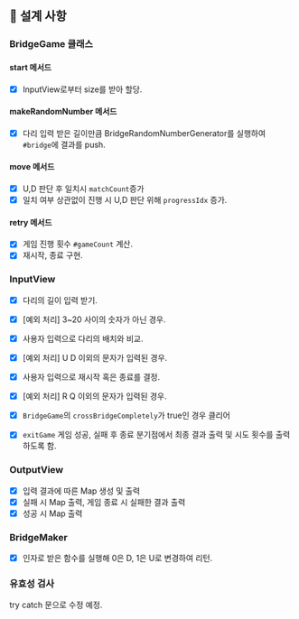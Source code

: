 ## 🧱 설계 사항

### BridgeGame 클래스

#### start 메서드

- [x] InputView로부터 size를 받아 할당.

#### makeRandomNumber 메서드

- [x] 다리 입력 받은 길이만큼 BridgeRandomNumberGenerator를 실행하여 `#bridge`에 결과를 push.

#### move 메서드

- [x] U,D 판단 후 일치시 `matchCount`증가
- [x] 일치 여부 상관없이 진행 시 U,D 판단 위해 `progressIdx` 증가.

#### retry 메서드

- [x] 게임 진행 횟수 `#gameCount` 계산.
- [x] 재시작, 종료 구현.

### InputView

- [x] 다리의 길이 입력 받기.
- [x] [예외 처리] 3~20 사이의 숫자가 아닌 경우.

- [x] 사용자 입력으로 다리의 배치와 비교.
- [x] [예외 처리] U D 이외의 문자가 입력된 경우.

- [x] 사용자 입력으로 재시작 혹은 종료를 결정.
- [x] [예외 처리] R Q 이외의 문자가 입력된 경우.

- [x] `BridgeGame`의 `crossBridgeCompletely`가 true인 경우 클리어

- [x] `exitGame` 게임 성공, 실패 후 종료 분기점에서 최종 결과 출력 및 시도 횟수를 출력하도록 함.

### OutputView

- [x] 입력 결과에 따른 Map 생성 및 출력
- [x] 실패 시 Map 출력, 게임 종료 시 실패한 결과 출력
- [x] 성공 시 Map 출력

### BridgeMaker

- [x] 인자로 받은 함수를 실행해 0은 D, 1은 U로 변경하여 리턴.

### 유효성 검사

try catch 문으로 수정 예정.
